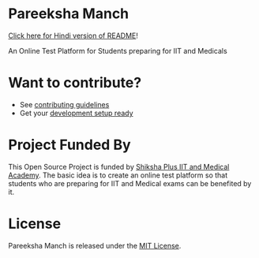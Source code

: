 # Pareeksha Manch

[Click here for Hindi version of README](README.hindi.md)!

An Online Test Platform for Students preparing for IIT and Medicals

# Want to contribute?

- See [contributing guidelines](CONTRIBUTING.md)
- Get your [development setup ready](development/README.md)

# Project Funded By

This Open Source Project is funded by [Shiksha Plus IIT and Medical Academy](https://shikshaplusonline.com).
The basic idea is to create an online test platform so that students who are preparing for IIT and Medical exams can be benefited by it.

# License

Pareeksha Manch is released under the [MIT License](LICENSE).
